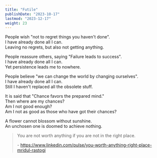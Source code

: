 ```yaml
---
title: "Futile"
publishDate: "2023-10-17"
lastmod: "2023-12-17"
weight: 23
---
```


People wish "not to regret things you haven't done".<br/>
I have already done all I can.<br/>
Leaving no regrets, but also not getting anything.<br/>

People reassure others, saying "Failure leads to success".<br/>
I have already done all I can.<br/>
Yet persistence leads me to nowhere.<br/>

People believe "we can change the world by changing ourselves".<br/>
I have already done all I can.<br/>
Still I haven't replaced all the obsolete stuff.<br/>

It is said that "Chance favors the prepared mind."<br/>
Then where are my chances?<br/>
Am I not good enough?<br/>
Am I not as good as those who have got their chances?<br/>

A flower cannot blossom without sunshine.<br/>
An unchosen one is doomed to achieve nothing.<br/>

> You are not worth anything if you are not in the right place.
>
> \- <https://www.linkedin.com/pulse/you-worth-anything-right-place-mridul-rastogi>
